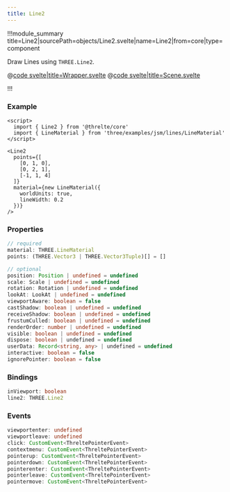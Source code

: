 ```yaml
---
title: Line2
---
```


<script lang="ts">
import Wrapper from '$examples/line-2/Wrapper.svelte'
</script>

!!!module_summary title=Line2|sourcePath=objects/Line2.svelte|name=Line2|from=core|type=component

Draw Lines using `THREE.Line2`.

<ExampleWrapper playgroundHref="/line-2">
<Wrapper />

<div slot="code">

@[code svelte|title=Wrapper.svelte](../../examples/line-2/Wrapper.svelte)
@[code svelte|title=Scene.svelte](../../examples/line-2/Scene.svelte)

</div>
</ExampleWrapper>

!!!

### Example

```svelte
<script>
  import { Line2 } from '@threlte/core'
  import { LineMaterial } from 'three/examples/jsm/lines/LineMaterial'
</script>

<Line2
  points={[
    [0, 1, 0],
    [0, 2, 1],
    [-1, 1, 4]
  ]}
  material={new LineMaterial({
    worldUnits: true,
    lineWidth: 0.2
  })}
/>
```

### Properties

```ts
// required
material: THREE.LineMaterial
points: (THREE.Vector3 | THREE.Vector3Tuple)[] = []

// optional
position: Position | undefined = undefined
scale: Scale | undefined = undefined
rotation: Rotation | undefined = undefined
lookAt: LookAt | undefined = undefined
viewportAware: boolean = false
castShadow: boolean | undefined = undefined
receiveShadow: boolean | undefined = undefined
frustumCulled: boolean | undefined = undefined
renderOrder: number | undefined = undefined
visible: boolean | undefined = undefined
dispose: boolean | undefined = undefined
userData: Record<string, any> | undefined = undefined
interactive: boolean = false
ignorePointer: boolean = false
```

### Bindings

```ts
inViewport: boolean
line2: THREE.Line2
```

### Events

```ts
viewportenter: undefined
viewportleave: undefined
click: CustomEvent<ThreltePointerEvent>
contextmenu: CustomEvent<ThreltePointerEvent>
pointerup: CustomEvent<ThreltePointerEvent>
pointerdown: CustomEvent<ThreltePointerEvent>
pointerenter: CustomEvent<ThreltePointerEvent>
pointerleave: CustomEvent<ThreltePointerEvent>
pointermove: CustomEvent<ThreltePointerEvent>
```
